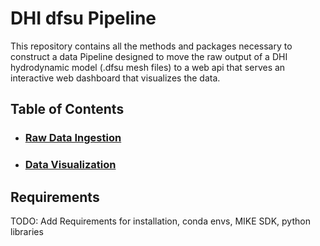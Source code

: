 # DHI dfsu Pipeline
This repository contains all the methods and packages necessary to construct a data Pipeline designed to move the raw
output of a DHI hydrodynamic model (.dfsu mesh files) to a web api that serves an interactive web dashboard that visualizes
the data.

## Table of Contents
* ### [Raw Data Ingestion](https://github.com/MatthewTe/dfsu_visualization_pipeline/blob/master/docs/Dfsu%20file%20ingestion.md)
* ### [Data Visualization](Placeholder)

## Requirements
TODO: Add Requirements for installation, conda envs, MIKE SDK, python libraries
